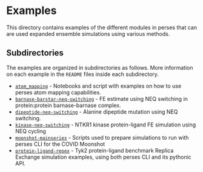 Examples
========
This directory contains examples of the different modules in perses that can are used expanded
ensemble simulations using various methods.

Subdirectories
--------------
The examples are organized in subdirectories as follows. More information on each example in the `README` files inside
each subdirectory.

* [`atom_mapping`](atom_mapping) - Notebooks and script with examples on how to use perses atom mapping capabilities.
* [`barnase-barstar-neq-switching`](barnase-barstar-neq-switching) - FE estimate using NEQ switching in protein:protein barnase-barnase complex.
* [`dipeptide-neq-switching`](dipeptide-neq-switching) - Alanine dipeptide mutation using NEQ switching.
* [`kinase-neq-switching`](kinase-neq-switching) - NTKR1 kinase protein-ligand FE simulation using NEQ cycling
* [`moonshot-mainseries`](moonshot-mainseries) - Scripts used to prepare simulations to run with perses CLI for the COVID Moonshot
* [`protein-ligand-repex`](protein-ligand-repex) - Tyk2 protein-ligand benchmark Replica Exchange simulation examples, using both perses CLI and its pythonic API.